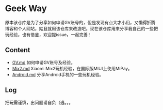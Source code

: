 # Geek Way

原本该仓库是为了分享如何申请GV账号的，但是发现有点大才小用，又懒得折腾博客和个人网站，姑且就用该仓库来改造吧。现在该仓库用来分享我自己的一些把玩经验，也有借鉴，欢迎提issue，一起完善！



## Content

- [GV.md](https://github.com/i0Ek3/GeekWay/blob/master/GV.md?1540555520712) 如何申请GV账号及经验。
- [Mix2.md](https://github.com/i0Ek3/GeekWay/blob/master/Mix2.md?1540555547103) Xiaomi Mix2玩机经验，在国际版MIUI上使用MiPay。
- [Android.md](https://github.com/i0Ek3/GeekWay/blob/master/Android.md) 分享Android手机的一些玩机经验。



## Log

把玩需谨慎，出问题请自负（逃。。。


